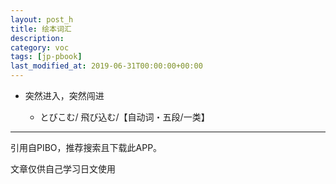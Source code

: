 ```yaml
---
layout: post_h
title: 绘本词汇
description: 
category: voc
tags: [jp-pbook]
last_modified_at: 2019-06-31T00:00:00+00:00
---
```



- 突然进入，突然闯进

    - とびこむ/ 飛び込む/【自动词・五段/一类】

<hr>

引用自PIBO，推荐搜索且下载此APP。

文章仅供自己学习日文使用

